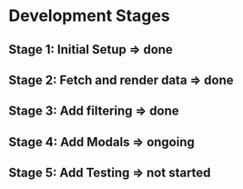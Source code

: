 # Development Stages

## Stage 1: Initial Setup => done

## Stage 2: Fetch and render data => done

## Stage 3: Add filtering => done

## Stage 4: Add Modals => ongoing

## Stage 5: Add Testing => not started
